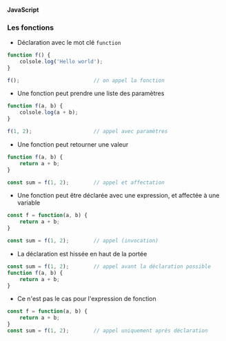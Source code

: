 #### JavaScript
### Les fonctions

<div class="r-stack">

<div class="fragment fade-out" data-fragment-index="1">

* Déclaration avec le mot clé `function`

```javascript
function f() {
    colsole.log('Hello world');
}

f();                        // on appel la fonction
```

</div>
<div class="fragment fade-in-then-out" data-fragment-index="1">

* Une fonction peut prendre une liste des paramètres

```javascript
function f(a, b) {
    colsole.log(a + b);
}

f(1, 2);                    // appel avec paramètres
```

</div>

<div class="fragment fade-in-then-out" data-fragment-index="2">

* Une fonction peut retourner une valeur

```javascript
function f(a, b) {
    return a + b;
}

const sum = f(1, 2);        // appel et affectation
```

</div>

<div class="fragment fade-in-then-out" data-fragment-index="3">

* Une fonction peut être déclarée avec une expression, et affectée à une variable

```javascript
const f = function(a, b) {
    return a + b;
}

const sum = f(1, 2);        // appel (invocation)
```

</div>
<div class="fragment" data-fragment-index="4">

* La déclaration est hissée en haut de la portée

```javascript fix
const sum = f(1, 2);        // appel avant la déclaration possible
function f(a, b) {
    return a + b;
}
```

* Ce n'est pas le cas pour l'expression de fonction

```javascript fix
const f = function(a, b) {
    return a + b;
}
const sum = f(1, 2);        // appel uniquement après déclaration
```

</div>
</div>
